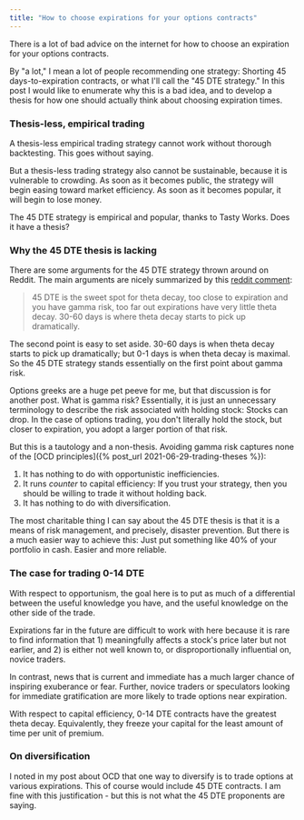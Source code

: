```yaml
---
title: "How to choose expirations for your options contracts"
---
```


There is a lot of bad advice on the internet for how to choose an expiration for your options contracts.

By "a lot," I mean a lot of people recommending one strategy: Shorting 45 days-to-expiration contracts, or what I'll call the "45 DTE strategy." In this post I would like to enumerate why this is a bad idea, and to develop a thesis for how one should actually think about choosing expiration times.



### Thesis-less, empirical trading

A thesis-less empirical trading strategy cannot work without thorough backtesting. This goes without saying.

But a thesis-less trading strategy also cannot be sustainable, because it is vulnerable to crowding. As soon as it becomes public, the strategy will begin easing toward market efficiency. As soon as it becomes popular, it will begin to lose money.

The 45 DTE strategy is empirical and popular, thanks to Tasty Works. Does it have a thesis?

### Why the 45 DTE thesis is lacking

There are some arguments for the 45 DTE strategy thrown around on Reddit. The main arguments are nicely summarized by this [reddit comment](https://www.reddit.com/r/thetagang/comments/h9ym51/why_45_dte_why_do_you_take_profits_why_do_you/):

> 45 DTE is the sweet spot for theta decay, too close to expiration and you have gamma risk, too far out expirations have very little theta decay. 30-60 days is where theta decay starts to pick up dramatically.

The second point is easy to set aside. 30-60 days is when theta decay starts to pick up dramatically; but 0-1 days is when theta decay is maximal. So the 45 DTE strategy stands essentially on the first point about gamma risk.

Options greeks are a huge pet peeve for me, but that discussion is for another post. What is gamma risk? Essentially, it is just an unnecessary terminology to describe the risk associated with holding stock: Stocks can drop. In the case of options trading, you don't literally hold the stock, but closer to expiration, you adopt a larger portion of that risk.

But this is a tautology and a non-thesis. Avoiding gamma risk captures none of the [OCD principles]({% post_url 2021-06-29-trading-theses %}):

1. It has nothing to do with opportunistic inefficiencies. 
2. It runs _counter_ to capital efficiency: If you trust your strategy, then you should be willing to trade it without holding back.
3. It has nothing to do with diversification.

The most charitable thing I can say about the 45 DTE thesis is that it is a means of risk management, and precisely, disaster prevention. But there is a much easier way to achieve this: Just put something like 40% of your portfolio in cash. Easier and more reliable.

### The case for trading 0-14 DTE

With respect to opportunism, the goal here is to put as much of a differential between the useful knowledge you have, and the useful knowledge on the other side of the trade.

Expirations far in the future are difficult to work with here because it is rare to find information that 1) meaningfully affects a stock's price later but not earlier, and 2) is either not well known to, or disproportionally influential on, novice traders. 

In contrast, news that is current and immediate has a much larger chance of inspiring exuberance or fear. Further, novice traders or speculators looking for immediate gratification are more likely to trade options near expiration.

With respect to capital efficiency, 0-14 DTE contracts have the greatest theta decay. Equivalently, they freeze your capital for the least amount of time per unit of premium.

### On diversification

I noted in my post about OCD that one way to diversify is to trade options at various expirations. This of course would include 45 DTE contracts. I am fine with this justification - but this is not what the 45 DTE proponents are saying.
